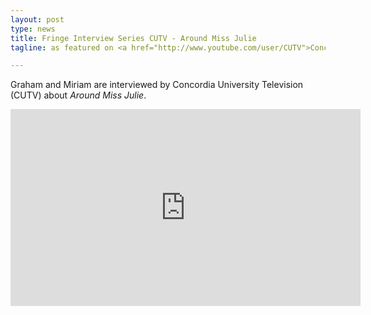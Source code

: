 ```yaml
---
layout: post
type: news
title: Fringe Interview Series CUTV - Around Miss Julie
tagline: as featured on <a href="http://www.youtube.com/user/CUTV">Concordia University TV</a>

---
```

Graham and Miriam are interviewed by Concordia University Television (CUTV) about *Around Miss Julie*.

<iframe width="560" height="315" src="http://www.youtube.com/embed/yey_JWAfLBE" frameborder="0"></iframe>